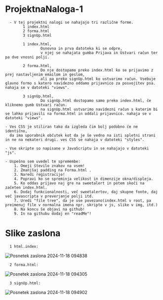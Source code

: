 # ProjektnaNaloga-1
      - V tej projektni nalogi se nahajajo tri različne forme.
            1 index.html
            2 forma.html
            3 signUp.html

            1 index.html,
                    Osnovna in prva datoteka ki se odpre,
                    v njej se nahajata gumba Prijava in Ustvari račun ter pa dve vnosni polji.
 
            2 forma.html,
                    Do nje dostopamo preko index.html ko se prijavimo z prej nastavljenim emailom in geslom,
                    ali pa preko signUp.html ko ustvarimo račun. Vsebuje glavno formo s katero navidezno oddamo prijavnico za posvojitev psa. nahaja se v datoteki "views".

            3 signUp.html,
                    Do signUp.html dostopamo samo preko index.html, če kliknemo gumb Ustvari račun.
                    na signUp.html ustvarimo navidezni račun s katerim bi se lahko prijavili na forma.html in oddali prijavnico. nahaja se v datoteki "views".

    - Ves CSS je stiliran tako da izgleda čim bolj podobno če ne identično,
      da ima uporabnik občutek kot da je še vedno na isti spletni strani in ne na nekateri drugi. ves CSS se nahaja v datoteki "styles".

    - Vse skripte so napisane v JavaScriptu in se nahajajo v datoteki "js".

    - Uspešno sem uvedel te spremembe:
        1. Omeji število znakov na vsem!
        2. Zmanjšaj padding na Forma.html .
        3. Naredi registracijo!
        4. Popravi ko se spreminja velikost in dimenzije okna/displeja.
        5. Ko oddas prijavo naj gre na sweetalert in potem skoči na začeten index.html.
        6. Dodaj funkcionalnosti, več sweetalertov, daj skupne fonte, daj več javascripta v preverjanje polji itd.
        7. Uredi "file tree", da je use povezano(index.html v root, pa preimenuj file v normalna imena npr. skripte v js, slike v img, itd.)
        8. Na koncu še objavi na github! 
        9. In na githubu dodaj en "readMe"! 


# Slike zaslona
      1 html.index:
![Posnetek zaslona 2024-11-18 094838](https://github.com/user-attachments/assets/27b67beb-a179-49ef-863a-810279043452)

      
      2 forma.html:
![Posnetek zaslona 2024-11-18 094305](https://github.com/user-attachments/assets/3ecee56f-2e93-44d6-be98-31e6826734ab)

      
      3 signUp.html:
![Posnetek zaslona 2024-11-18 094902](https://github.com/user-attachments/assets/b4d8c637-08d9-486f-b104-6143d1d8a470)


